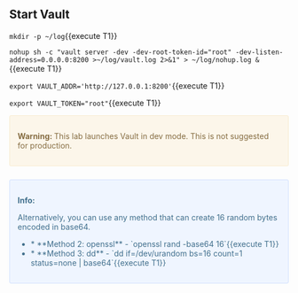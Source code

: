 
## Start Vault

`mkdir -p ~/log`{{execute T1}}

`nohup sh -c "vault server -dev -dev-root-token-id="root" -dev-listen-address=0.0.0.0:8200 >~/log/vault.log 2>&1" > ~/log/nohup.log &`{{execute T1}}

`export VAULT_ADDR='http://127.0.0.1:8200'`{{execute T1}}

`export VAULT_TOKEN="root"`{{execute T1}}

<div style="background-color:#fcf6ea; color:#866d42; border:1px solid #f8ebcf; padding:1em; border-radius:3px;">
  <p><strong>Warning: </strong>
  This lab launches Vault in dev mode. This is not suggested for production.
</p></div>


<div style="background-color:#eff5ff; color:#416f8c; border:1px solid #d0e0ff; padding:1em; border-radius:3px; margin:24px 0;">
  <p><strong>Info: </strong>

Alternatively, you can use any method that can create 16 random bytes encoded in base64.
<br/>

<ul>
<li>
* **Method 2: openssl** - `openssl rand -base64 16`{{execute T1}}
</li>
<li>
* **Method 3: dd** - `dd if=/dev/urandom bs=16 count=1 status=none | base64`{{execute T1}}
</li>
<ul>
</p></div>
